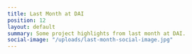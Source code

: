 ```yaml
---
title: Last Month at DAI
position: 12
layout: default
summary: Some project highlights from last month at DAI.
social-image: "/uploads/last-month-social-image.jpg"
---
```


<script id="infogram_0_a5853433-41db-4f1d-84d3-4a3150478d50" title="March2019-last month" src="https://e.infogram.com/js/dist/embed.js?cew" type="text/javascript"></script>
